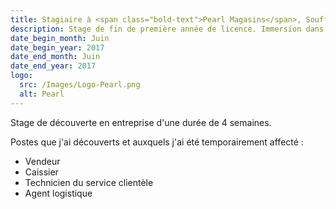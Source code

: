 ```yaml
---
title: Stagiaire à <span class="bold-text">Pearl Magasins</span>, Souffelweyersheim, France
description: Stage de fin de première année de licence. Immersion dans le monde de l'entreprise.
date_begin_month: Juin
date_begin_year: 2017
date_end_month: Juin
date_end_year: 2017
logo:
  src: /Images/Logo-Pearl.png
  alt: Pearl
---
```


Stage de découverte en entreprise d'une durée de 4 semaines.

Postes que j'ai découverts et auxquels j'ai été temporairement affecté :

- Vendeur
- Caissier
- Technicien du service clientèle
- Agent logistique
